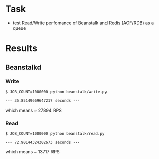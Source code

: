 # Task
* test Read/Write perfomance of Beanstalk and Redis (AOF/RDB) as a queue

# Results

## Beanstalkd

### Write
```
$ JOB_COUNT=1000000 python beanstalk/write.py

--- 35.85149669647217 seconds ---

```
which means ~ 27894 RPS

### Read
```
$ JOB_COUNT=1000000 python beanstalk/read.py

--- 72.90144324302673 seconds ---

```
which means ~ 13717 RPS
